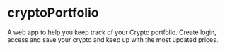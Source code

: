 # cryptoPortfolio
A web app to help you keep track of your Crypto portfolio.
Create login, access and save your crypto and keep up with the most updated prices.

